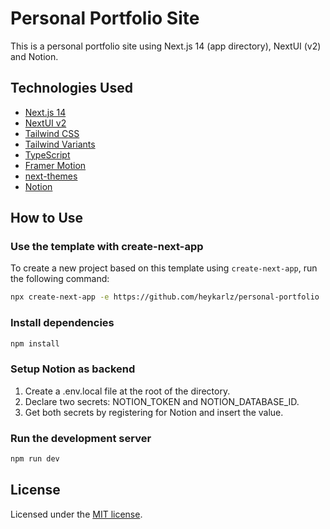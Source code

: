 # Personal Portfolio Site

This is a personal portfolio site using Next.js 14 (app directory), NextUI (v2) and Notion.

## Technologies Used

- [Next.js 14](https://nextjs.org/docs/getting-started)
- [NextUI v2](https://nextui.org/)
- [Tailwind CSS](https://tailwindcss.com/)
- [Tailwind Variants](https://tailwind-variants.org)
- [TypeScript](https://www.typescriptlang.org/)
- [Framer Motion](https://www.framer.com/motion/)
- [next-themes](https://github.com/pacocoursey/next-themes)
- [Notion](https://notion.so)
## How to Use


### Use the template with create-next-app

To create a new project based on this template using `create-next-app`, run the following command:

```bash
npx create-next-app -e https://github.com/heykarlz/personal-portfolio
```

### Install dependencies

```bash
npm install
```

### Setup Notion as backend

1. Create a .env.local file at the root of the directory.
2. Declare two secrets: NOTION_TOKEN and NOTION_DATABASE_ID.
3. Get both secrets by registering for Notion and insert the value.

### Run the development server

```bash
npm run dev
```

## License

Licensed under the [MIT license](https://github.com/nextui-org/next-app-template/blob/main/LICENSE).
